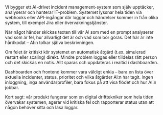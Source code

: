 Vi bygger ett AI-drivet incident management-system som själv upptäcker, analyserar och hanterar IT-problem. Systemet lyssnar hela tiden via webhooks eller API-ingångar där loggar och händelser kommer in från olika system, till exempel Jira eller övervakningstjänster.

När något händer skickas texten till vår AI som med en prompt analyserar vad som är fel, hur allvarligt det är och vad som bör göras. Det här är inte hårdkodat – AI:n tolkar själva beskrivningen.

Om felet är kritiskt kör systemet en automatisk åtgärd (t.ex. simulerad restart eller scaling) direkt. Mindre problem loggas eller tilldelas rätt person och det skickas en notis. Allt sparas och uppdateras i realtid i dashboarden.

Dashboarden och frontend kommer vara väldigt enkla – bara en lista över aktuella incidenter, status, prioritet och vilka åtgärder AI:n har tagit. Ingen inloggning, inga användarprofiler, bara fokus på att visa flödet och hur AI:n jobbar.

Kort sagt: vår produkt fungerar som en digital drifttekniker som hela tiden övervakar systemen, agerar vid kritiska fel och rapporterar status utan att någon behöver sitta och läsa loggar.
